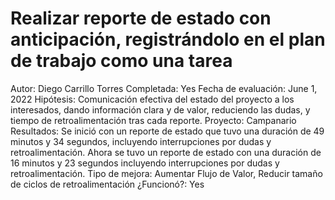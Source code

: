 # Realizar reporte de estado con anticipación, registrándolo en el plan de trabajo como una tarea

Autor: Diego Carrillo Torres
Completada: Yes
Fecha de evaluación: June 1, 2022
Hipótesis: Comunicación efectiva del estado del proyecto a los interesados, dando información clara y de valor, reduciendo las dudas, y tiempo de retroalimentación tras cada reporte.
Proyecto: Campanario
Resultados: Se inició con un reporte de estado que tuvo una duración de 49 minutos y 34 segundos, incluyendo interrupciones por dudas y retroalimentación. Ahora se tuvo un reporte de estado con una duración de 16 minutos y 23 segundos  incluyendo interrupciones por dudas y retroalimentación.
Tipo de mejora: Aumentar Flujo de Valor, Reducir tamaño de ciclos de retroalimentación
¿Funcionó?: Yes